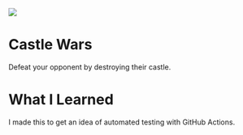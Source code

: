 ![](https://github.com/cjdunteman/castle-wars/.github/workflows/devops.yml/badge.svg)

# Castle Wars

Defeat your opponent by destroying their castle.

# What I Learned

I made this to get an idea of automated testing with GitHub Actions.